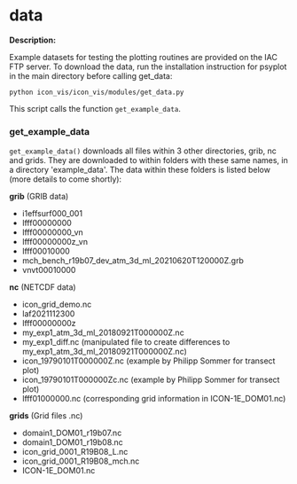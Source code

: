 # data
**Description:**

Example datasets for testing the plotting routines are provided on the IAC FTP server. To download the data, run the installation instruction for psyplot in the main directory before calling get_data:

    python icon_vis/icon_vis/modules/get_data.py

This script calls the function `get_example_data`.

### get_example_data
```get_example_data()``` downloads all files within 3 other directories, grib, nc and grids. They are downloaded to within folders with these same names, in a directory 'example_data'. The data within these folders is listed below (more details to come shortly):

**grib** (GRIB data)
* i1effsurf000_001
* lfff00000000
* lfff00000000_vn
* lfff00000000z_vn
* lfff00010000
* mch_bench_r19b07_dev_atm_3d_ml_20210620T120000Z.grb
* vnvt00010000

**nc** (NETCDF data)
* icon_grid_demo.nc
* laf2021112300
* lfff00000000z
* my_exp1_atm_3d_ml_20180921T000000Z.nc
* my_exp1_diff.nc (manipulated file to create differences to my_exp1_atm_3d_ml_20180921T000000Z.nc)
* icon_19790101T000000Z.nc (example by Philipp Sommer for transect plot)
* icon_19790101T000000Zc.nc (example by Philipp Sommer for transect plot)
* lfff01000000.nc (corresponding grid information in ICON-1E_DOM01.nc)

**grids** (Grid files .nc)
* domain1_DOM01_r19b07.nc
* domain1_DOM01_r19b08.nc
* icon_grid_0001_R19B08_L.nc
* icon_grid_0001_R19B08_mch.nc
* ICON-1E_DOM01.nc
